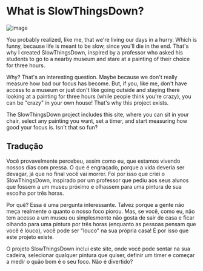 # What is SlowThingsDown?

![image](https://github.com/user-attachments/assets/bb756b0c-fd38-43a4-9e8b-fc9e0f3f1384)

You probably realized, like me, that we're living our days in a hurry. Which is funny, because life is meant to be slow, since you'll die in the end. That's why I created SlowThingsDown, inspired by a professor who asked his students to go to a nearby museum and stare at a painting of their choice for three hours.

Why? That's an interesting question. Maybe because we don't really measure how bad our focus has become. But, if you, like me, don't have access to a museum or just don't like going outside and staying there looking at a painting for three hours (while people think you're crazy), you can be "crazy" in your own house! That's why this project exists.

The SlowThingsDown project includes this site, where you can sit in your chair, select any painting you want, set a timer, and start measuring how good your focus is. Isn't that so fun?

## Tradução

Você provavelmente percebeu, assim como eu, que estamos vivendo nossos dias com pressa. O que é engraçado, porque a vida deveria ser devagar, já que no final você vai morrer. Foi por isso que criei o SlowThingsDown, inspirado por um professor que pediu aos seus alunos que fossem a um museu próximo e olhassem para uma pintura de sua escolha por três horas.

Por quê? Essa é uma pergunta interessante. Talvez porque a gente não meça realmente o quanto o nosso foco piorou. Mas, se você, como eu, não tem acesso a um museu ou simplesmente não gosta de sair de casa e ficar olhando para uma pintura por três horas (enquanto as pessoas pensam que você é louco), você pode ser "louco" na sua própria casa! É por isso que este projeto existe.

O projeto SlowThingsDown inclui este site, onde você pode sentar na sua cadeira, selecionar qualquer pintura que quiser, definir um timer e começar a medir o quão bom é o seu foco. Não é divertido?
